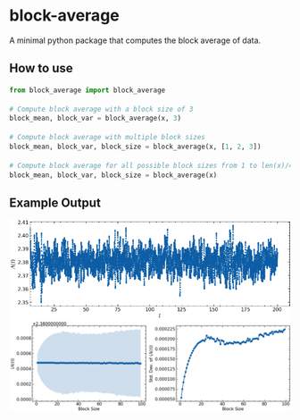 # block-average
A minimal python package that computes the block average of data.

## How to use

```python
from block_average import block_average

# Compute block average with a block size of 3
block_mean, block_var = block_average(x, 3)

# Compute block average with multiple block sizes
block_mean, block_var, block_size = block_average(x, [1, 2, 3])

# Compute block average for all possible block sizes from 1 to len(x)/4
block_mean, block_var, block_size = block_average(x)
```

## Example Output

![signal](https://github.com/nicholaskarlsen/block-average/blob/main/example/signal.png?raw=true?raw=true)
![std](https://github.com/nicholaskarlsen/block-average/blob/main/example/std.png?raw=true)
